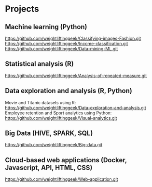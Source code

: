 # Projects
## Machine learning (Python)
https://github.com/weightliftinggeek/Classifying-images-Fashion.git  
https://github.com/weightliftinggeek/Income-classification.git  
https://github.com/weightliftinggeek/Data-mining-ML.git
## Statistical analysis (R)
https://github.com/weightliftinggeek/Analysis-of-repeated-measure.git
## Data exploration and analysis (R, Python)
Movie and Titanic datasets using R: https://github.com/weightliftinggeek/Data-exploration-and-analysis.git  
Employee retention and Sport analytics using Python: https://github.com/weightliftinggeek/Visual-analytics.git
## Big Data (HIVE, SPARK, SQL)
https://github.com/weightliftinggeek/Big-data.git
## Cloud-based web applications (Docker, Javascript, API, HTML, CSS)
https://github.com/weightliftinggeek/Web-application.git
